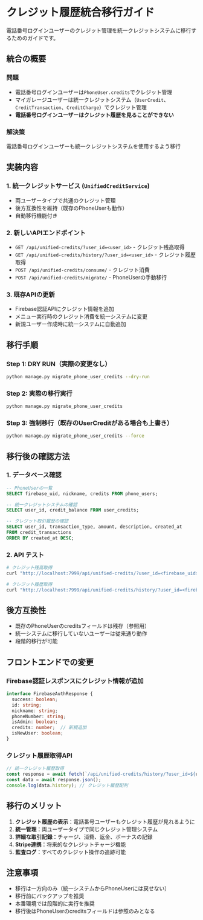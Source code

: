 # クレジット履歴統合移行ガイド

電話番号ログインユーザーのクレジット管理を統一クレジットシステムに移行するためのガイドです。

## 統合の概要

### 問題
- 電話番号ログインユーザーは`PhoneUser.credits`でクレジット管理
- マイガレージユーザーは統一クレジットシステム（`UserCredit`、`CreditTransaction`、`CreditCharge`）でクレジット管理
- **電話番号ログインユーザーはクレジット履歴を見ることができない**

### 解決策
電話番号ログインユーザーも統一クレジットシステムを使用するよう移行

## 実装内容

### 1. 統一クレジットサービス (`UnifiedCreditService`)
- 両ユーザータイプで共通のクレジット管理
- 後方互換性を維持（既存のPhoneUserも動作）
- 自動移行機能付き

### 2. 新しいAPIエンドポイント
- `GET /api/unified-credits/?user_id=<user_id>` - クレジット残高取得
- `GET /api/unified-credits/history/?user_id=<user_id>` - クレジット履歴取得
- `POST /api/unified-credits/consume/` - クレジット消費
- `POST /api/unified-credits/migrate/` - PhoneUserの手動移行

### 3. 既存APIの更新
- Firebase認証APIにクレジット情報を追加
- メニュー実行時のクレジット消費を統一システムに変更
- 新規ユーザー作成時に統一システムに自動追加

## 移行手順

### Step 1: DRY RUN（実際の変更なし）
```bash
python manage.py migrate_phone_user_credits --dry-run
```

### Step 2: 実際の移行実行
```bash
python manage.py migrate_phone_user_credits
```

### Step 3: 強制移行（既存のUserCreditがある場合も上書き）
```bash
python manage.py migrate_phone_user_credits --force
```

## 移行後の確認方法

### 1. データベース確認
```sql
-- PhoneUserの一覧
SELECT firebase_uid, nickname, credits FROM phone_users;

-- 統一クレジットシステムの確認
SELECT user_id, credit_balance FROM user_credits;

-- クレジット取引履歴の確認
SELECT user_id, transaction_type, amount, description, created_at 
FROM credit_transactions 
ORDER BY created_at DESC;
```

### 2. API テスト
```bash
# クレジット残高取得
curl "http://localhost:7999/api/unified-credits/?user_id=<firebase_uid>"

# クレジット履歴取得
curl "http://localhost:7999/api/unified-credits/history/?user_id=<firebase_uid>"
```

## 後方互換性

- 既存のPhoneUserのcreditsフィールドは残存（参照用）
- 統一システムに移行していないユーザーは従来通り動作
- 段階的移行が可能

## フロントエンドでの変更

### Firebase認証レスポンスにクレジット情報が追加
```typescript
interface FirebaseAuthResponse {
  success: boolean;
  id: string;
  nickname: string;
  phoneNumber: string;
  isAdmin: boolean;
  credits: number;  // 新規追加
  isNewUser: boolean;
}
```

### クレジット履歴取得API
```typescript
// 統一クレジット履歴取得
const response = await fetch(`/api/unified-credits/history/?user_id=${userId}`);
const data = await response.json();
console.log(data.history); // クレジット履歴配列
```

## 移行のメリット

1. **クレジット履歴の表示**：電話番号ユーザーもクレジット履歴が見れるように
2. **統一管理**：両ユーザータイプで同じクレジット管理システム
3. **詳細な取引記録**：チャージ、消費、返金、ボーナスの記録
4. **Stripe連携**：将来的なクレジットチャージ機能
5. **監査ログ**：すべてのクレジット操作の追跡可能

## 注意事項

- 移行は一方向のみ（統一システムからPhoneUserには戻せない）
- 移行前にバックアップを推奨
- 本番環境では段階的に実行を推奨
- 移行後はPhoneUserのcreditsフィールドは参照のみとなる